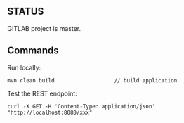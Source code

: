 ## STATUS

GITLAB project is master.

## Commands

Run locally:

```
mvn clean build                   // build application
```

Test the REST endpoint:
```
curl -X GET -H 'Content-Type: application/json' "http://localhost:8080/xxx"
```

